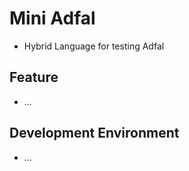 # Mini Adfal
 - Hybrid Language for testing Adfal

## Feature
 - ...

## Development Environment
 - ...